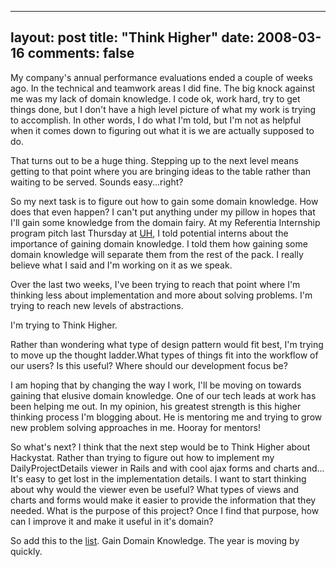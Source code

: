
---
layout: post
title: "Think Higher"
date: 2008-03-16
comments: false
---


My company's annual performance evaluations ended a couple of weeks ago. In the technical and teamwork 
areas I did fine. The big knock against me was my lack of domain knowledge. I code ok, work hard, try to 
get things done, but I don't have a high level picture of what my work is trying to accomplish. In other 
words, I do what I'm told, but I'm not as helpful when it comes down to figuring out what it is we are 
actually supposed to do.

That turns out to be a huge thing. Stepping up to the next level means getting to that point where you 
are bringing ideas to the table rather than waiting to be served. Sounds easy...right?

So my next task is to figure out how to gain some domain knowledge. How does that even happen?  I can't 
put anything under my pillow in hopes that I'll gain some knowledge from the domain fairy. At my 
Referentia Internship program pitch last Thursday at [UH][1], I told potential interns about the 
importance of gaining domain knowledge. I told them how gaining some domain knowledge will separate them 
from the rest of the pack. I really believe what I said and I'm working on it as we speak.

Over the last two weeks, I've been trying to reach that point where I'm thinking less about implementation and more about solving problems. I'm trying to reach new levels of abstractions. 

I'm trying to Think Higher. 

Rather than wondering what type of design pattern would fit best, I'm trying to move up the thought ladder.What types of things fit into the workflow of our users?  Is this useful? Where should our development focus be?

I am hoping that by changing the way I work, I'll be moving on towards gaining that elusive domain 
knowledge. One of our tech leads at work has been helping me out. In my opinion, his greatest strength 
is this higher thinking process I'm blogging about. He is mentoring me and trying to grow new problem 
solving approaches in me. Hooray for mentors!

So what's next?  I think that the next step would be to Think Higher about Hackystat. Rather than trying to figure out how to implement my DailyProjectDetails viewer in Rails and with cool ajax forms and charts and... It's easy to get lost in the implementation details. I want to start thinking about why would the viewer even be useful?  What types of views and charts and forms would make it easier to provide the information that they needed. What is the purpose of this project?  Once I find that purpose, how can I improve it and make it useful in it's domain?

So add this to the [list][2]. Gain Domain Knowledge. The year is moving by quickly.


  [1]: http://www.ics.hawaii.edu/
  [2]: http://austenito.blogspot.com/2008/01/lists-are-fun.html
